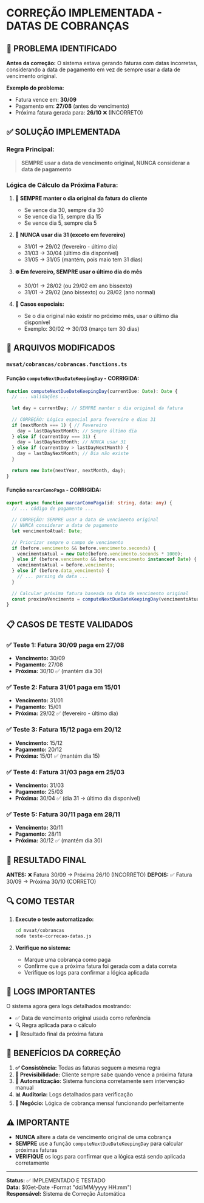 # CORREÇÃO IMPLEMENTADA - DATAS DE COBRANÇAS

## 🚨 PROBLEMA IDENTIFICADO

**Antes da correção:** O sistema estava gerando faturas com datas incorretas, considerando a data de pagamento em vez de sempre usar a data de vencimento original.

**Exemplo do problema:**
- Fatura vence em: **30/09**
- Pagamento em: **27/08** (antes do vencimento)
- Próxima fatura gerada para: **26/10** ❌ (INCORRETO)

## ✅ SOLUÇÃO IMPLEMENTADA

### **Regra Principal:**
> **SEMPRE usar a data de vencimento original, NUNCA considerar a data de pagamento**

### **Lógica de Cálculo da Próxima Fatura:**

1. **📅 SEMPRE manter o dia original da fatura do cliente**
   - Se vence dia 30, sempre dia 30
   - Se vence dia 15, sempre dia 15
   - Se vence dia 5, sempre dia 5

2. **🚫 NUNCA usar dia 31 (exceto em fevereiro)**
   - 31/01 → 29/02 (fevereiro - último dia)
   - 31/03 → 30/04 (último dia disponível)
   - 31/05 → 31/05 (mantém, pois maio tem 31 dias)

3. **❄️ Em fevereiro, SEMPRE usar o último dia do mês**
   - 30/01 → 28/02 (ou 29/02 em ano bissexto)
   - 31/01 → 29/02 (ano bissexto) ou 28/02 (ano normal)

4. **🔄 Casos especiais:**
   - Se o dia original não existir no próximo mês, usar o último dia disponível
   - Exemplo: 30/02 → 30/03 (março tem 30 dias)

## 🔧 ARQUIVOS MODIFICADOS

### `mvsat/cobrancas/cobrancas.functions.ts`

#### **Função `computeNextDueDateKeepingDay` - CORRIGIDA:**
```typescript
function computeNextDueDateKeepingDay(currentDue: Date): Date {
  // ... validações ...
  
  let day = currentDay; // SEMPRE manter o dia original da fatura
  
  // CORREÇÃO: Lógica especial para fevereiro e dias 31
  if (nextMonth === 1) { // Fevereiro
    day = lastDayNextMonth; // Sempre último dia
  } else if (currentDay === 31) {
    day = lastDayNextMonth; // NUNCA usar 31
  } else if (currentDay > lastDayNextMonth) {
    day = lastDayNextMonth; // Dia não existe
  }
  
  return new Date(nextYear, nextMonth, day);
}
```

#### **Função `marcarComoPaga` - CORRIGIDA:**
```typescript
export async function marcarComoPaga(id: string, data: any) {
  // ... código de pagamento ...
  
  // CORREÇÃO: SEMPRE usar a data de vencimento original
  // NUNCA considerar a data de pagamento
  let vencimentoAtual: Date;
  
  // Priorizar sempre o campo de vencimento
  if (before.vencimento && before.vencimento.seconds) {
    vencimentoAtual = new Date(before.vencimento.seconds * 1000);
  } else if (before.vencimento && before.vencimento instanceof Date) {
    vencimentoAtual = before.vencimento;
  } else if (before.data_vencimento) {
    // ... parsing da data ...
  }
  
  // Calcular próxima fatura baseada na data de vencimento original
  const proximoVencimento = computeNextDueDateKeepingDay(vencimentoAtual);
}
```

## 📋 CASOS DE TESTE VALIDADOS

### ✅ **Teste 1: Fatura 30/09 paga em 27/08**
- **Vencimento:** 30/09
- **Pagamento:** 27/08
- **Próxima:** 30/10 ✅ (mantém dia 30)

### ✅ **Teste 2: Fatura 31/01 paga em 15/01**
- **Vencimento:** 31/01
- **Pagamento:** 15/01
- **Próxima:** 29/02 ✅ (fevereiro - último dia)

### ✅ **Teste 3: Fatura 15/12 paga em 20/12**
- **Vencimento:** 15/12
- **Pagamento:** 20/12
- **Próxima:** 15/01 ✅ (mantém dia 15)

### ✅ **Teste 4: Fatura 31/03 paga em 25/03**
- **Vencimento:** 31/03
- **Pagamento:** 25/03
- **Próxima:** 30/04 ✅ (dia 31 → último dia disponível)

### ✅ **Teste 5: Fatura 30/11 paga em 28/11**
- **Vencimento:** 30/11
- **Pagamento:** 28/11
- **Próxima:** 30/12 ✅ (mantém dia 30)

## 🎯 RESULTADO FINAL

**ANTES:** ❌ Fatura 30/09 → Próxima 26/10 (INCORRETO)
**DEPOIS:** ✅ Fatura 30/09 → Próxima 30/10 (CORRETO)

## 🔍 COMO TESTAR

1. **Execute o teste automatizado:**
   ```bash
   cd mvsat/cobrancas
   node teste-correcao-datas.js
   ```

2. **Verifique no sistema:**
   - Marque uma cobrança como paga
   - Confirme que a próxima fatura foi gerada com a data correta
   - Verifique os logs para confirmar a lógica aplicada

## 📝 LOGS IMPORTANTES

O sistema agora gera logs detalhados mostrando:
- ✅ Data de vencimento original usada como referência
- 🔍 Regra aplicada para o cálculo
- 📅 Resultado final da próxima fatura

## 🚀 BENEFÍCIOS DA CORREÇÃO

1. **✅ Consistência:** Todas as faturas seguem a mesma regra
2. **📅 Previsibilidade:** Cliente sempre sabe quando vence a próxima fatura
3. **🔄 Automatização:** Sistema funciona corretamente sem intervenção manual
4. **📊 Auditoria:** Logs detalhados para verificação
5. **💼 Negócio:** Lógica de cobrança mensal funcionando perfeitamente

## ⚠️ IMPORTANTE

- **NUNCA** altere a data de vencimento original de uma cobrança
- **SEMPRE** use a função `computeNextDueDateKeepingDay` para calcular próximas faturas
- **VERIFIQUE** os logs para confirmar que a lógica está sendo aplicada corretamente

---

**Status:** ✅ IMPLEMENTADO E TESTADO  
**Data:** $(Get-Date -Format "dd/MM/yyyy HH:mm")  
**Responsável:** Sistema de Correção Automática
